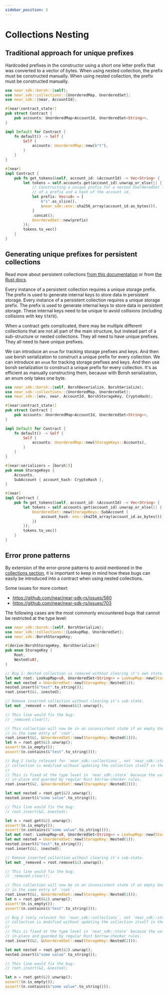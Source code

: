```yaml
---
sidebar_position: 3
---
```


# Collections Nesting

## Traditional approach for unique prefixes

Hardcoded prefixes in the constructor using a short one letter prefix that was converted to a vector of bytes. When using nested collection, the prefix must be constructed manually. When using nested collection, the prefix must be constructed manually.

```rust
use near_sdk::borsh::{self};
use near_sdk::collections::{UnorderedMap, UnorderedSet};
use near_sdk::{near, AccountId};

#[near(contract_state)]
pub struct Contract {
    pub accounts: UnorderedMap<AccountId, UnorderedSet<String>>,
}

impl Default for Contract {
    fn default() -> Self {
        Self {
            accounts: UnorderedMap::new(b"t"),
        }
    }
}

#[near]
impl Contract {
    pub fn get_tokens(&self, account_id: &AccountId) -> Vec<String> {
        let tokens = self.accounts.get(account_id).unwrap_or_else(|| {
            // Constructing a unique prefix for a nested UnorderedSet from a concatenation
            // of a prefix and a hash of the account id.
            let prefix: Vec<u8> = [
                b"s".as_slice(),
                &near_sdk::env::sha256_array(account_id.as_bytes()),
            ]
            .concat();
            UnorderedSet::new(prefix)
        });
        tokens.to_vec()
    }
}
```

## Generating unique prefixes for persistent collections

Read more about persistent collections [from this documentation](../contract-structure/collections.md) or from [the Rust docs](https://docs.rs/near-sdk/latest/near_sdk/collections).

Every instance of a persistent collection requires a unique storage prefix. The prefix is used to generate internal keys to store data in persistent storage. Every instance of a persistent collection requires a unique storage prefix. The prefix is used to generate internal keys to store data in persistent storage. These internal keys need to be unique to avoid collisions (including collisions with key `STATE`).

When a contract gets complicated, there may be multiple different collections that are not all part of the main structure, but instead part of a sub-structure or nested collections. They all need to have unique prefixes. They all need to have unique prefixes.

We can introduce an `enum` for tracking storage prefixes and keys. And then use borsh serialization to construct a unique prefix for every collection. We can introduce an `enum` for tracking storage prefixes and keys. And then use borsh serialization to construct a unique prefix for every collection. It's as efficient as manually constructing them, because with Borsh serialization, an enum only takes one byte.

```rust
use near_sdk::borsh::{self, BorshDeserialize, BorshSerialize};
use near_sdk::collections::{UnorderedMap, UnorderedSet};
use near_sdk::{env, near, AccountId, BorshStorageKey, CryptoHash};

#[near(contract_state)]
pub struct Contract {
    pub accounts: UnorderedMap<AccountId, UnorderedSet<String>>,
}

impl Default for Contract {
    fn default() -> Self {
        Self {
            accounts: UnorderedMap::new(StorageKeys::Accounts),
        }
    }
}

#[near(serializers = [borsh])]
pub enum StorageKeys {
    Accounts,
    SubAccount { account_hash: CryptoHash },
}

#[near]
impl Contract {
    pub fn get_tokens(&self, account_id: &AccountId) -> Vec<String> {
        let tokens = self.accounts.get(account_id).unwrap_or_else(|| {
            UnorderedSet::new(StorageKeys::SubAccount {
                account_hash: env::sha256_array(account_id.as_bytes()),
            })
        });
        tokens.to_vec()
    }
}
```

## Error prone patterns

By extension of the error-prone patterns to avoid mentioned in the [collections section](./collections.md#error-prone-patterns), it is important to keep in mind how these bugs can easily be introduced into a contract when using nested collections.

Some issues for more context:
- https://github.com/near/near-sdk-rs/issues/560
- https://github.com/near/near-sdk-rs/issues/703

The following cases are the most commonly encountered bugs that cannot be restricted at the type level:

```rust
use near_sdk::borsh::{self, BorshSerialize};
use near_sdk::collections::{LookupMap, UnorderedSet};
use near_sdk::BorshStorageKey;

#[derive(BorshStorageKey, BorshSerialize)]
pub enum StorageKey {
    Root,
    Nested(u8),
}

// Bug 1: Nested collection is removed without clearing it's own state.
let mut root: LookupMap<u8, UnorderedSet<String>> = LookupMap::new(StorageKey::Root);
let mut nested = UnorderedSet::new(StorageKey::Nested(1));
nested.insert(&"test".to_string());
root.insert(&1, &nested);

// Remove inserted collection without clearing it's sub-state.
let mut _removed = root.remove(&1).unwrap();

// This line would fix the bug:
// _removed.clear();

// This collection will now be in an inconsistent state if an empty UnorderedSet is put
// in the same entry of `root`.
root.insert(&1, &UnorderedSet::new(StorageKey::Nested(1)));
let n = root.get(&1).unwrap();
assert!(n.is_empty());
assert!(n.contains(&"test".to_string()));

// Bug 2 (only relevant for `near_sdk::collections`, not `near_sdk::store`): Nested
// collection is modified without updating the collection itself in the outer collection.
//
// This is fixed at the type level in `near_sdk::store` because the values are modified
// in-place and guarded by regular Rust borrow-checker rules.
root.insert(&2, &UnorderedSet::new(StorageKey::Nested(2)));

let mut nested = root.get(&2).unwrap();
nested.insert(&"some value".to_string());

// This line would fix the bug:
// root.insert(&2, &nested);

let n = root.get(&2).unwrap();
assert!(n.is_empty());
assert!(n.contains(&"some value".to_string()));
let mut root: LookupMap<u8, UnorderedSet<String>> = LookupMap::new(StorageKey::Root);
let mut nested = UnorderedSet::new(StorageKey::Nested(1));
nested.insert(&"test".to_string());
root.insert(&1, &nested);

// Remove inserted collection without clearing it's sub-state.
let mut _removed = root.remove(&1).unwrap();

// This line would fix the bug:
// _removed.clear();

// This collection will now be in an inconsistent state if an empty UnorderedSet is put
// in the same entry of `root`.
root.insert(&1, &UnorderedSet::new(StorageKey::Nested(1)));
let n = root.get(&1).unwrap();
assert!(n.is_empty());
assert!(n.contains(&"test".to_string()));

// Bug 2 (only relevant for `near_sdk::collections`, not `near_sdk::store`): Nested
// collection is modified without updating the collection itself in the outer collection.
//
// This is fixed at the type level in `near_sdk::store` because the values are modified
// in-place and guarded by regular Rust borrow-checker rules.
root.insert(&2, &UnorderedSet::new(StorageKey::Nested(2)));

let mut nested = root.get(&2).unwrap();
nested.insert(&"some value".to_string());

// This line would fix the bug:
// root.insert(&2, &nested);

let n = root.get(&2).unwrap();
assert!(n.is_empty());
assert!(n.contains(&"some value".to_string()));
```
